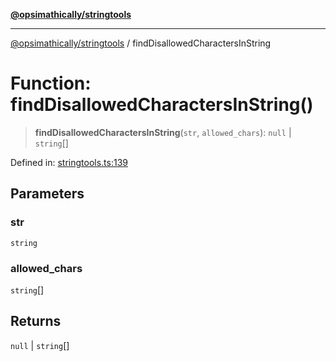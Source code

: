 [**@opsimathically/stringtools**](../README.md)

***

[@opsimathically/stringtools](../README.md) / findDisallowedCharactersInString

# Function: findDisallowedCharactersInString()

> **findDisallowedCharactersInString**(`str`, `allowed_chars`): `null` \| `string`[]

Defined in: [stringtools.ts:139](https://github.com/opsimathically/stringtools/blob/8553a0fba449ff4067d02e836a6aaae8b3b70c57/src/stringtools.ts#L139)

## Parameters

### str

`string`

### allowed\_chars

`string`[]

## Returns

`null` \| `string`[]

